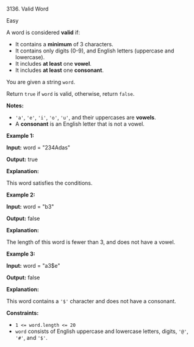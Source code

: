 3136\. Valid Word

Easy

A word is considered **valid** if:

*   It contains a **minimum** of 3 characters.
*   It contains only digits (0-9), and English letters (uppercase and lowercase).
*   It includes **at least** one **vowel**.
*   It includes **at least** one **consonant**.

You are given a string `word`.

Return `true` if `word` is valid, otherwise, return `false`.

**Notes:**

*   `'a'`, `'e'`, `'i'`, `'o'`, `'u'`, and their uppercases are **vowels**.
*   A **consonant** is an English letter that is not a vowel.

**Example 1:**

**Input:** word = "234Adas"

**Output:** true

**Explanation:**

This word satisfies the conditions.

**Example 2:**

**Input:** word = "b3"

**Output:** false

**Explanation:**

The length of this word is fewer than 3, and does not have a vowel.

**Example 3:**

**Input:** word = "a3$e"

**Output:** false

**Explanation:**

This word contains a `'$'` character and does not have a consonant.

**Constraints:**

*   `1 <= word.length <= 20`
*   `word` consists of English uppercase and lowercase letters, digits, `'@'`, `'#'`, and `'$'`.